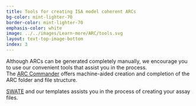 ```yaml
---
title: Tools for creating ISA model coherent ARCs
bg-color: mint-lighter-70
border-color: mint-lighter-70
emphasis-color: white
image: ../../images/Learn-more/ARC/tools.svg
layout: text-top-image-bottom
index: 3
---
```


Although ARCs can be generated completely manually, we encourage you to use our convenient tools that assist you in the process.  
The [ARC Commander](https://github.com/nfdi4plants/arcCommander "Arc Commander") offers machine-aided creation and completion of the ARC folder and file structure.

[SWATE](https://github.com/nfdi4plants/Swate "Swate") and our templates assists you in the process of creating your assay files. 
